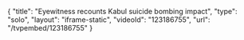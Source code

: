{
    "title": "Eyewitness recounts Kabul suicide bombing impact",
    "type": "solo",
    "layout": "iframe-static",
    "videoId": "123186755",
    "url": "\/tvpembed\/123186755"
}